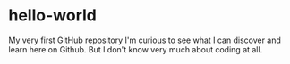 # hello-world
My very first GitHub repository
I'm curious to see what I can discover and learn here on Github. But I don't know very much about coding at all.
